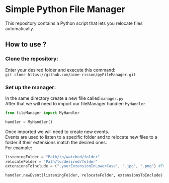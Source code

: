 # Simple Python File Manager

This repository contains a Python script that lets you relocate files automatically.

## How to use ?
### Clone the repository:
Enter your desired folder and execute this command: <br>
`git clone https://github.com/aime-risson/pyFileManager.git`

### Set up the manager:
In the same directory create a new fille called `manager.py`
<br>
After that we will need to import our fileManager handler: `MyHandler`
```python
from fileManager import MyHandler

handler = MyHandler()
```
Once imported we will need to create new events.<br>
Events are used to listen to a specific folder and to relocate new files to a folder if their extensions match the desired ones.<br>
For example:<br>
```python
listeningFolder = "Path/to/watched/folder" 
relocateFolder = "Path/to/desired/folder" 
extensionsToInclude = (".yourExtensionInLowerCase", ".jpg", ".png") #Tuple of strings !!!

handler.newEvent(listeningFolder, relocateFolder, extensionsToInclude)

```
